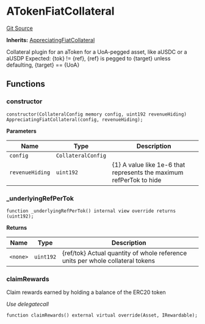 # ATokenFiatCollateral
[Git Source](https://github.com/larrythecucumber321/protocol/blob/aabf2c9d4120808940fb3be9193cb66ea71ac351/contracts/plugins/assets/aave/ATokenFiatCollateral.sol)

**Inherits:**
[AppreciatingFiatCollateral](/tools/docgen/src/contracts/plugins/assets/AppreciatingFiatCollateral.sol/abstract.AppreciatingFiatCollateral.md)

Collateral plugin for an aToken for a UoA-pegged asset, like aUSDC or a aUSDP
Expected: {tok} != {ref}, {ref} is pegged to {target} unless defaulting, {target} == {UoA}


## Functions
### constructor


```solidity
constructor(CollateralConfig memory config, uint192 revenueHiding) AppreciatingFiatCollateral(config, revenueHiding);
```
**Parameters**

|Name|Type|Description|
|----|----|-----------|
|`config`|`CollateralConfig`||
|`revenueHiding`|`uint192`|{1} A value like 1e-6 that represents the maximum refPerTok to hide|


### _underlyingRefPerTok


```solidity
function _underlyingRefPerTok() internal view override returns (uint192);
```
**Returns**

|Name|Type|Description|
|----|----|-----------|
|`<none>`|`uint192`|{ref/tok} Actual quantity of whole reference units per whole collateral tokens|


### claimRewards

Claim rewards earned by holding a balance of the ERC20 token

*Use delegatecall*


```solidity
function claimRewards() external virtual override(Asset, IRewardable);
```

